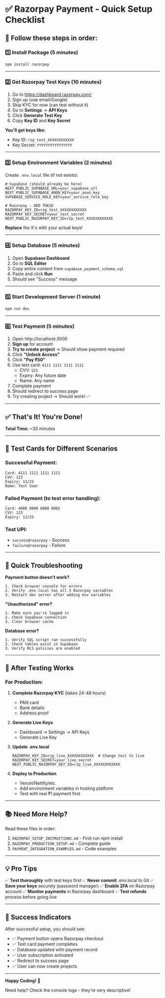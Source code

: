 # ✅ Razorpay Payment - Quick Setup Checklist

## 🚀 Follow these steps in order:

### 1️⃣ Install Package (5 minutes)

```bash
npm install razorpay
```

---

### 2️⃣ Get Razorpay Test Keys (10 minutes)

1. Go to https://dashboard.razorpay.com/
2. Sign up (use email/Google)
3. Skip KYC for now (can test without it)
4. Go to **Settings** → **API Keys**
5. Click **Generate Test Key**
6. Copy **Key ID** and **Key Secret**

**You'll get keys like:**
- Key ID: `rzp_test_XXXXXXXXXXXX`
- Key Secret: `YYYYYYYYYYYYYYYY`

---

### 3️⃣ Setup Environment Variables (2 minutes)

Create `.env.local` file (if not exists):

```env
# Supabase (should already be here)
NEXT_PUBLIC_SUPABASE_URL=your_supabase_url
NEXT_PUBLIC_SUPABASE_ANON_KEY=your_anon_key
SUPABASE_SERVICE_ROLE_KEY=your_service_role_key

# Razorpay - ADD THESE
RAZORPAY_KEY_ID=rzp_test_XXXXXXXXXXXX
RAZORPAY_KEY_SECRET=your_test_secret
NEXT_PUBLIC_RAZORPAY_KEY_ID=rzp_test_XXXXXXXXXXXX
```

**Replace** the X's with your actual keys!

---

### 4️⃣ Setup Database (5 minutes)

1. Open **Supabase Dashboard**
2. Go to **SQL Editor**
3. Copy entire content from `supabase_payment_schema.sql`
4. Paste and click **Run**
5. Should see "Success" message

---

### 5️⃣ Start Development Server (1 minute)

```bash
npm run dev
```

---

### 6️⃣ Test Payment (5 minutes)

1. Open http://localhost:3000
2. **Sign up** for account
3. **Try to create project** → Should show payment required
4. Click **"Unlock Access"**
5. Click **"Pay ₹50"**
6. Use test card: `4111 1111 1111 1111`
   - CVV: `123`
   - Expiry: Any future date
   - Name: Any name
7. Complete payment
8. Should redirect to success page
9. Try creating project → Should work! ✅

---

## ✅ That's It! You're Done!

**Total Time:** ~30 minutes

---

## 🧪 Test Cards for Different Scenarios

### Successful Payment:
```
Card: 4111 1111 1111 1111
CVV: 123
Expiry: 12/25
Name: Test User
```

### Failed Payment (to test error handling):
```
Card: 4000 0000 0000 0002
CVV: 123
Expiry: 12/25
```

### Test UPI:
- `success@razorpay` - Success
- `failure@razorpay` - Failure

---

## 🐛 Quick Troubleshooting

**Payment button doesn't work?**
```
1. Check browser console for errors
2. Verify .env.local has all 3 Razorpay variables
3. Restart dev server after adding env variables
```

**"Unauthorized" error?**
```
1. Make sure you're logged in
2. Check Supabase connection
3. Clear browser cache
```

**Database error?**
```
1. Verify SQL script ran successfully
2. Check tables exist in Supabase
3. Verify RLS policies are enabled
```

---

## 🎯 After Testing Works

### For Production:

1. **Complete Razorpay KYC** (takes 24-48 hours)
   - PAN card
   - Bank details
   - Address proof

2. **Generate Live Keys**
   - Dashboard → Settings → API Keys
   - Generate Live Key

3. **Update .env.local**
   ```env
   RAZORPAY_KEY_ID=rzp_live_XXXXXXXXXXXX  # Change test to live
   RAZORPAY_KEY_SECRET=your_live_secret
   NEXT_PUBLIC_RAZORPAY_KEY_ID=rzp_live_XXXXXXXXXXXX
   ```

4. **Deploy to Production**
   - Vercel/Netlify/etc.
   - Add environment variables in hosting platform
   - Test with real ₹1 payment first

---

## 📚 Need More Help?

Read these files in order:
1. `RAZORPAY_SETUP_INSTRUCTIONS.md` - First run npm install
2. `RAZORPAY_PRODUCTION_SETUP.md` - Complete guide
3. `PAYMENT_INTEGRATION_EXAMPLES.md` - Code examples

---

## 💡 Pro Tips

✅ **Test thoroughly** with test keys first
✅ **Never commit** .env.local to Git
✅ **Save your keys** securely (password manager)
✅ **Enable 2FA** on Razorpay account
✅ **Monitor payments** in Razorpay dashboard
✅ **Test refunds** process before going live

---

## 🎉 Success Indicators

After successful setup, you should see:

- ✅ Payment button opens Razorpay checkout
- ✅ Test card payment completes
- ✅ Database updated with payment record
- ✅ User subscription activated
- ✅ Redirect to success page
- ✅ User can now create projects

---

**Happy Coding!** 🚀

Need help? Check the console logs - they're very descriptive!
